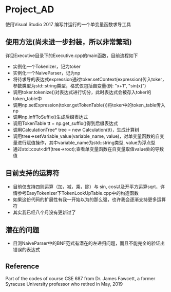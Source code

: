 # Project_AD
使用Visual Studio 2017 编写并运行的一个单变量函数求导工具

## 使用方法(尚未进一步封装，所以非常繁琐)
详见Executive目录下的Executive.cpp的main函数，目前流程如下
+ 实例化一个Tokenizer，记为toker
+ 实例化一个NaiveParser，记为np
+ 将待求导的表达式expression通过toker.setContext(expression)传入toker，参数类型为std::string类型，格式仅包括自变量(例: "x+1", "sin(x)")
+ 调用toker.tokenize()对表达式进行切分，此时表达式会被存入toker的token_table中
+ 调用np.setExpression(toker.getTokenTable())将toker中的token_table传入np
+ 调用np.inffToSuffix()生成后缀表达式
+ 调用TokenTable tt = np.get_suffix()得到后缀表达式
+ 调用CalculationTree* tree = new Calculation(tt)，生成计算树
+ 调用tree->setVariable_value(variable_name, value)，对单变量函数的自变量进行赋值操作，其中variable_name为std::string类型, value为浮点型
+ 通过std::cout<<tree->diff(tree->root);查看单变量函数在自变量取值value处的导数值
  
## 目前支持的运算符
+ 目前仅支持四则运算（加，减，乘，除）与 sin, cos以及开平方运算sqrt，详情参考EasyTokenizer下TokenLookUpTable.cpp中的构造函数
+ 如果这份代码的扩展性有我一开始以为的那么强，也许我会逐渐支持更多运算符
+ 其实我已经八个月没有更新过了

## 潜在的问题
+ 目测NaiveParser中的BNF范式有潜在的左递归问题，而且不能完全的验证出错误的表达式

## Reference
  Part of the codes of course CSE 687 from Dr. James Fawcett, a former Syracuse University professor who retired in May, 2019
